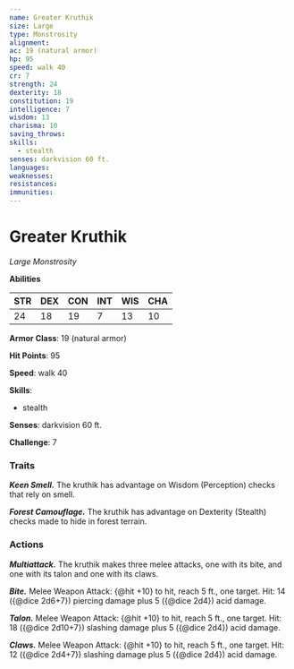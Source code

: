 ```yaml
---
name: Greater Kruthik
size: Large
type: Monstrosity
alignment: 
ac: 19 (natural armor)
hp: 95
speed: walk 40
cr: 7
strength: 24
dexterity: 18
constitution: 19
intelligence: 7
wisdom: 13
charisma: 10
saving_throws:
skills:
  - stealth
senses: darkvision 60 ft.
languages:
weaknesses:
resistances:
immunities:
---
```


# Greater Kruthik

*Large Monstrosity*

**Abilities**

| STR | DEX | CON | INT | WIS | CHA |
| --- | --- | --- | --- | --- | --- |
| 24 | 18 | 19 | 7 | 13 | 10 |

**Armor Class**: 19 (natural armor)

**Hit Points**: 95

**Speed**: walk 40

**Skills**:
  - stealth

**Senses**: darkvision 60 ft.

**Challenge**: 7

### Traits
***Keen Smell.*** The kruthik has advantage on Wisdom (Perception) checks that rely on smell.

***Forest Camouflage.*** The kruthik has advantage on Dexterity (Stealth) checks made to hide in forest terrain.

### Actions
***Multiattack.*** The kruthik makes three melee attacks, one with its bite, and one with its talon and one with its claws.

***Bite.*** Melee Weapon Attack: {@hit +10} to hit, reach 5 ft., one target. Hit: 14 ({@dice 2d6+7}) piercing damage plus 5 ({@dice 2d4}) acid damage.

***Talon.*** Melee Weapon Attack: {@hit +10} to hit, reach 5 ft., one target. Hit: 18 ({@dice 2d10+7}) slashing damage plus 5 ({@dice 2d4}) acid damage.

***Claws.*** Melee Weapon Attack: {@hit +10} to hit, reach 5 ft., one target. Hit: 12 ({@dice 2d4+7}) slashing damage plus 5 ({@dice 2d4}) acid damage.

